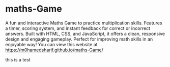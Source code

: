 # maths-Game
A fun and interactive Maths Game to practice multiplication skills. Features a timer, scoring system, and instant feedback for correct or incorrect answers. Built with HTML, CSS, and JavaScript, it offers a clean, responsive design and engaging gameplay. Perfect for improving math skills in an enjoyable way!
You can view this website at https://m0hamedsharif.github.io/maths-Game/

this is a test
